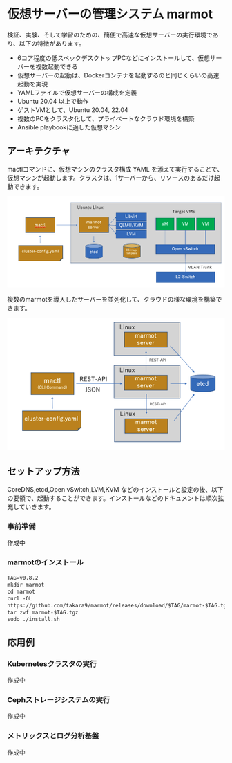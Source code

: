 # 仮想サーバーの管理システム marmot 

検証、実験、そして学習のための、簡便で高速な仮想サーバーの実行環境であり、以下の特徴があります。

* 6コア程度の低スペックデスクトップPCなどにインストールして、仮想サーバーを複数起動できる
* 仮想サーバーの起動は、Dockerコンテナを起動するのと同じくらいの高速起動を実現
* YAMLファイルで仮想サーバーの構成を定義
* Ubuntu 20.04 以上で動作
* ゲストVMとして、Ubuntu 20.04, 22.04
* 複数のPCをクラスタ化して、プライベートなクラウド環境を構築
* Ansible playbookに適した仮想マシン


## アーキテクチャ
mactlコマンドに、仮想マシンのクラスタ構成 YAML を添えて実行することで、仮想マシンが起動します。クラスタは、1サーバーから、リソースのあるだけ起動できます。

![Architecture](docs/architecture-1.png)


複数のmarmotを導入したサーバーを並列化して、クラウドの様な環境を構築できます。

![Architecture](docs/architecture-2.png)


## セットアップ方法

CoreDNS,etcd,Open vSwitch,LVM,KVM などのインストールと設定の後、以下の要領で、起動することができます。インストールなどのドキュメントは順次拡充していきます。

### 事前準備

作成中


### marmotのインストール

```
TAG=v0.8.2
mkdir marmot
cd marmot
curl -OL https://github.com/takara9/marmot/releases/download/$TAG/marmot-$TAG.tgz
tar zvf marmot-$TAG.tgz
sudo ./install.sh
```


## 応用例

### Kubernetesクラスタの実行

作成中


### Cephストレージシステムの実行

作成中


### メトリックスとログ分析基盤

作成中


